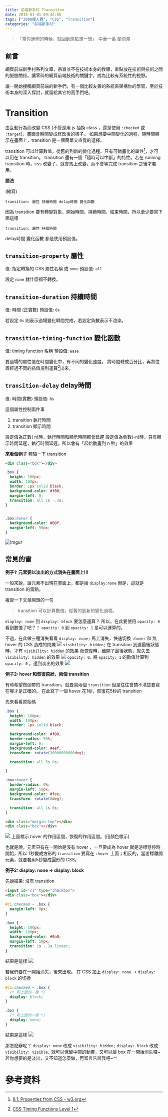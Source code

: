 ```yaml
---
title: 前端新手村 Transition
date: 2018-01-01 09:42:05
tags: ["2008鐵人賽", "CSS", "Transition"]
categories: "前端新手村"
---
```

> 「當你迷惘的時候，就回到原點想一想」-中華一番 蘭飛鴻

## 前言

網頁前端新手村系列文章，宗旨並不在技術本身的教導，重點放在技術與技術之間的脈胳關係。讓零碎的網頁前端技術的關鍵字，成為比較有系統性的視野。

讓一開始接觸網頁前端的新手們，有一個比較友善的系統來架構你的學習，至於技術本身的深入探討，就留給其它的高手們吧。

# Transition

由互動行為而改變 CSS (不管是用 js 抽換 class ，還是使用 `:checked` 或 `:target`)，畫面會瞬間變成修改後的樣子。
如果想要中間變化的過程，隨時間顯示在畫面上，transition 是一個簡單又直覺的選擇。

transition 可以計算數值，從舊的到新的變化過程。只有可動畫化的屬性[^1]，才可以用在 transition。
transition 還有一個「隨時可以中斷」的特性。若在 running transition 時，css 改變了，就會馬上改變，而不會等完成 transition 之後才套用。

**語法**

(縮寫)
```
transition: 屬性 持續時間 delay時間 變化函數
```

因為 transition 要有轉變對象，開始時間、持續時間、結束時間，所以至少要寫下面這樣

```
transition: 屬性 持續時間
```

delay時間 變化函數 都是使用預設值。

## `transition-property` 屬性

值: 指定轉換的 CSS 屬性名稱 或 `none`
預設值: `all`

設定 `none` 就什麼都不轉換。

## `transition-duration` 持續時間

值: 時間 (正實數)
預設值: `0s`

若設定 `0s` 則表示過場變化瞬間完成，若設定負數表示不渲染。

## `transition-timing-function` 變化函數

值: timing function 名稱
預設值: `ease`

要過場的屬性值在時間變化中，有不同的變化速度。
將時間轉成百分比，再將位置經過不同的插值規則運算[^2]出來。

## `transition-delay` delay時間

值: 時間(實數)
預設值: `0s`

這個屬性控制兩件事
1. transition 執行時間
2. transition 顯示時間

設定值為正數( n)時，執行時間和顯示時間都會延遲
設定值為負數(-n)時，只有顯示時間延遲，執行時間延遲。所以會有「起始動畫到 n 秒」的效果


**來看個例子**
體驗一下 transition

```html
<div class="box"></div>
```

```css
.box {
  height: 100px;
  width: 100px;
  border: 1px solid black;
  background-color: #f00;
  margin-left: 0;
  transition: all 1s -.3s;
}


.box:hover {
  background-color: #00f;
  margin-left: 50px;
}
```

![Imgur](https://i.imgur.com/oGolSuh.gif)


## 常見的雷

**例子1: 元素要以淡出的方式消失在畫面上!!!**

一般來說，讓元素不出現在畫面上，都是給 `display:none` 但是，這就是 transition 的雷點。

複習一下文章開頭的一句
> transition 可以計算數值，從舊的到新的變化過程。

`diaplay: none` 到 `display: block` 要怎麼運算？
所以，在此要使用 `opacity: 0` 看到數值了吧？！ `opacity: 0` 到 `opacity: 1` 是可以運算的。

不過，在此做三種消失看看
`display: none;`
馬上消失，快速切換 `:hover` 和 無 hover 的 CSS 造成的閃爍
![](https://i.imgur.com/kW1SdXi.gif)
`visibility: hidden;`
在 transition 到達最後狀態時，才有 `visibility: hidden` 的效果
而恢復時，離開了最後狀態，就失去 `visibility: hidden` 的效果
![](https://i.imgur.com/Z0tjU1x.gif)
`opacity: 0;`
將 `opacity: 1` 的數值計算到 `opacity: 0` ，達到淡出的效果
![](https://i.imgur.com/D895Iqo.gif)

**例子2: hover 和恢復原狀，兩個 transition**

有時希望做倒帶的 transition，就要寫兩個 `transition`
但是往往會搞不清楚要寫在哪才是正確的。
在此寫了一個 hover 花1秒，恢復花5秒的 transition

先來看看原始碼

```css
.box {
  height: 100px;
  width: 100px;
  border: 1px solid black;

  background-color: #f00;
  border-radius: 50%;
  margin-left: 0;
  background-color: #eef;
  transform: rotate(30000000000deg);

  transition: all 5s 0s;

}

.box:hover {
  border-radius: 0%;
  margin-left: 50px;
  background-color: #fee;
  transform: rotate(0deg);

  transition: all 1s 0s;
}
```

```html
<div class="margin-top"></div>
<div class="box"></div>
```

![](https://i.imgur.com/FLmsenZ.gif)
上圖標示 hover 的作用區間，恢復的作用區間。(用顏色標示)

也就是說，元素只有在一開始是沒有 hover ，一旦要成為 hover 就是游標懸停時開始，所以 1秒變成方形的 `transition` 要寫在 `:hover` 上面；相反的，當游標離開元素，就要套用5秒變成圓形的 CSS。

**例子2: display: none -> display: block**

先說結果: 沒有 transition

```html
<input id="c1" type="checkbox">
<div class="box"></div>
```

```css
#c1:checked ~ .box {
  margin-left: 0px;
}

.box {
  height: 100px;
  width: 100px;
  background-color: #0a0;
  margin-left: 50px;
  transition: 1s -.3s linear;
}
```

結果是這樣
![](https://i.imgur.com/oF8c0zU.gif)

若我們要在一開始消失，後來出現。
在 CSS 加上 `display: none` -> `display: block` 的切換

```css
#c1:checked ~ .box {
  /* 和上面的一樣 */
  display: block;
}

.box {
  /* 和上面的一樣 */
  display: none;
}
```

結果是這樣
![](https://i.imgur.com/Ap2lDMk.gif)

那怎麼辦呢？
`display: none` 改成 `visibility: hidden;`
`display: block` 改成 `visibility: visible;`
就可以保留中間的動畫，又可以讓 box 在一開始消失囉~
若你想要的是淡出，又不知道怎麼做，再留言告訴我吧~^^

# 參考資料

[^1]: [9.1. Properties from CSS - w3.org](https://www.w3.org/TR/2017/WD-css-transitions-1-20171130/#animatable-css)
[^2]: [CSS Timing Functions Level 1](https://drafts.csswg.org/css-timing/)
